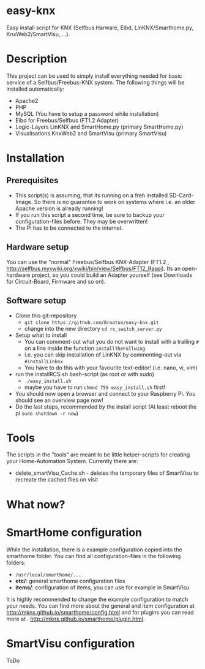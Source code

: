 easy-knx
========

Easy install script for KNX (Selfbus Harware, Eibd, LinKNX/Smarthome.py, KnxWeb2/SmartVisu, ...).

# Description

This project can be used to simply install everything needed for basic service of a Selfbus/Freebus-KNX system. The following things will be installed automatically:

  * Apache2
  * PHP
  * MySQL (You have to setup a password while installation)
  * Eibd for Freebus/Selfbus (FT1.2 Adapter)
  * Logic-Layers LinKNX and SmartHome.py (primary SmartHome.py)
  * Visualisations KnxWeb2 and SmartVisu (primary SmartVisu)

# Installation

## Prerequisites

  * This script(s) is assuming, that its running on a freh installed SD-Card-Image. So there is no guarantee to work on systems where i.e. an older Apache version is already running!
  * If you run this script a second time, be sure to backup your configuration-files before. They may be overwritten!
  * The Pi has to be connected to the internet.

## Hardware setup

You can use the "normal" Freebus/Selfbus KNX-Adapter (FT1.2 , http://selfbus.myxwiki.org/xwiki/bin/view/Selfbus/FT12_Raspi). Its an open-hardware project, so you could build an Adapter yourself (see Downloads for Circuit-Board, Firmware and so on).

## Software setup

* Clone this git-repository
  * `git clone https://github.com/Brootux/easy-knx.git`
  * change into the new directory `cd rc_switch_server.py`
* Setup what to install
  * You can comment-out what you do not want to install with a trailing `#` on a line inside the function `installTheFollwing`
  * i.e. you can skip installation of LinKNX by commenting-out via `#installLinknx`
  * You have to do this with your favourite text-editor! (i.e. nano, vi, vim)
* run the installRCS.sh bash-script (as root or with sudo)
  * `./easy_install.sh`
  * maybe you have to run `chmod 755 easy_install.sh` first!
* You should now open a browser and connect to your Raspberry Pi. You should see an overview page now!
* Do the last steps, recommended by the install script (At least reboot the pi `sudo shutdown -r now`)

# Tools

The scripts in the "tools" are meant to be little helper-scripts for creating your Home-Automation System. Currently there are:

* delete_smartVisu_Cache.sh - deletes the temporary files of SmartVisu to recreate the cached files on visit

# What now?

# SmartHome configuration

While the installation, there is a example configuration copied into the smarthome folder. You can find all configuration-files in the following folders:

  * `/usr/local/smarthome/...`
   * __etc/__: general smarthome configuration files
   * __items/__: configuration of items, you can use for example in SmartVisu

It is highly recommended to change the example configuration to match your needs. You can find more about the general and item configuration at http://mknx.github.io/smarthome/config.html and for plugins you can read more at .
http://mknx.github.io/smarthome/plugin.html.
# SmartVisu configuration

ToDo
